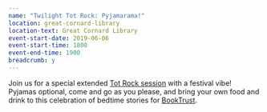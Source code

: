 ```yaml
---
name: "Twilight Tot Rock: Pyjamarama!"
location: great-cornard-library
location-text: Great Cornard Library
event-start-date: 2019-06-06
event-start-time: 1800
event-end-time: 1900
breadcrumb: y
---
```


Join us for a special extended [Tot Rock session](/parents-carers-and-children/bookstart-storytime-resources/) with a festival vibe! Pyjamas optional, come and go as you please, and bring your own food and drink to this celebration of bedtime stories for [BookTrust](https://www.booktrust.org.uk/what-we-do/programmes-and-campaigns/pyjamarama/).
